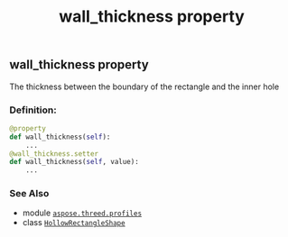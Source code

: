 ﻿---
title: wall_thickness property
second_title: Aspose.3D for Python via .NET API References
description: 
type: docs
weight: 180
url: /aspose.threed.profiles/hollowrectangleshape/wall_thickness/
is_root: false
---

## wall_thickness property


The thickness between the boundary of the rectangle and the inner hole
### Definition:
```python
@property
def wall_thickness(self):
    ...
@wall_thickness.setter
def wall_thickness(self, value):
    ...
```

### See Also
* module [`aspose.threed.profiles`](../../)
* class [`HollowRectangleShape`](/3d/python-net/aspose.threed.profiles/hollowrectangleshape)
